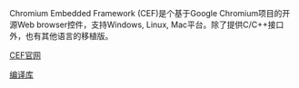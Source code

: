 Chromium Embedded Framework (CEF)是个基于Google Chromium项目的开源Web browser控件，支持Windows, Linux, Mac平台。除了提供C/C++接口外，也有其他语言的移植版。

[CEF官网 ](https://cef-builds.spotifycdn.com/index.html)

[编译库](https://blog.csdn.net/weixin_40355471/article/details/120762849)

